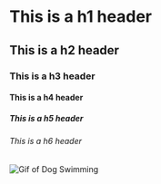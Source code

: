 # This is a h1 header
## This is a h2 header
### This is a h3 header
#### This is a h4 header
##### This is a h5 header
###### This is a h6 header 

![Gif of Dog Swimming](https://media1.giphy.com/media/v1.Y2lkPTc5MGI3NjExcHhiMzgxZzR4aGpodHRobDhpZHN4NjI2M2ptb3l1aWIxZ2prbnZ6MyZlcD12MV9pbnRlcm5hbF9naWZfYnlfaWQmY3Q9Zw/VkIet63SWUJa0/giphy.gif)
